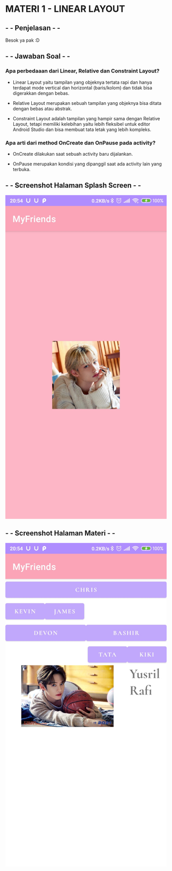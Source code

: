 # MATERI 1 - LINEAR LAYOUT

## - - Penjelasan - -
Besok ya pak :D


## - - Jawaban Soal - -

### Apa perbedaaan dari Linear, Relative dan Constraint Layout?

- Linear Layout yaitu tampilan yang objeknya tertata rapi dan hanya terdapat mode vertical dan horizontal (baris/kolom) dan tidak bisa digerakkan dengan bebas.

- Relative Layout merupakan sebuah tampilan yang objeknya bisa ditata dengan bebas atau abstrak.

- Constraint Layout adalah tampilan yang hampir sama dengan Relative Layout, tetapi memiliki kelebihan yaitu lebih fleksibel untuk editor Android Studio dan bisa membuat tata letak yang lebih kompleks.


### Apa arti dari method OnCreate dan OnPause pada activity?

- OnCreate dilakukan saat sebuah activity baru dijalankan.

- OnPause merupakan kondisi yang dipanggil saat ada activity lain yang terbuka.


## - - Screenshot Halaman Splash Screen - -
![Alt Text](https://github.com/christianykyo/Materi1_LinearLayout/blob/master/1.1%20Splash.jpg)

## - - Screenshot Halaman Materi - -
![Alt Text](https://github.com/christianykyo/Materi1_LinearLayout/blob/master/1.2%20Materi.jpg)
